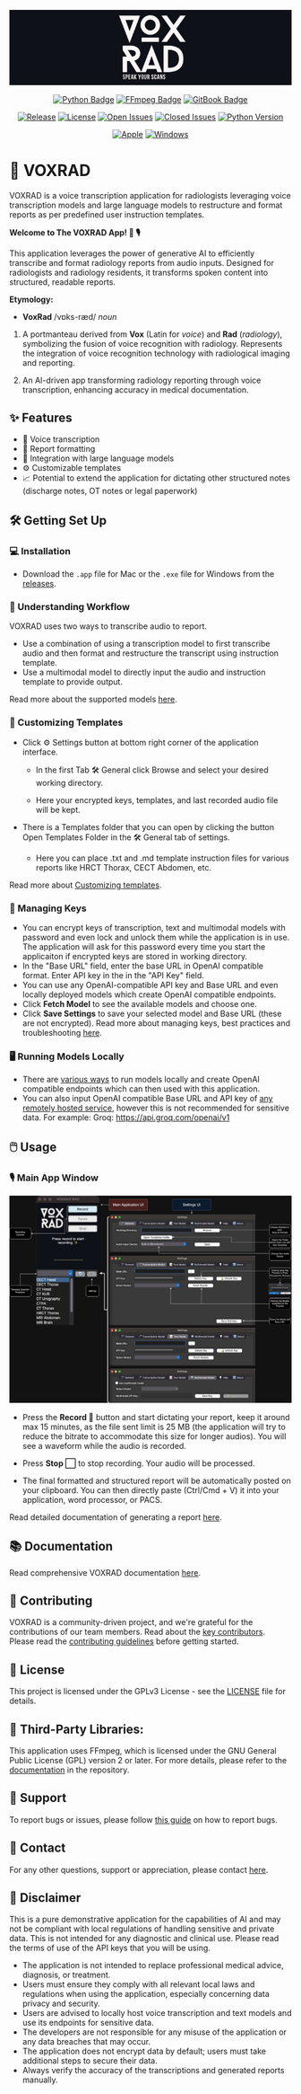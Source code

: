 <p align="center">
  <img src="images/voxrad_logo.jpg" alt="VOXRAD Logo" />
</p>

<div align="center">
  
[![Python Badge](https://img.shields.io/badge/Python-3776AB?logo=python&logoColor=fff&style=for-the-badge)](#)
[![FFmpeg Badge](https://img.shields.io/badge/FFmpeg-007808?logo=ffmpeg&logoColor=fff&style=for-the-badge)](https://github.com/drankush/voxrad/blob/main/docs/FFmpeg.md)
[![GitBook Badge](https://img.shields.io/badge/GitBook-BBDDE5?logo=gitbook&logoColor=000&style=for-the-badge)](https://voxrad.gitbook.io/voxrad)


[![Release](https://flat.badgen.net/badge/release/0.1.0-beta/blue?icon=github)](https://github.com/drankush/voxrad/releases)
[![License](https://flat.badgen.net/badge/license/GPLv3/green?icon=github)](https://github.com/drankush/voxrad/blob/main/LICENSE)
[![Open Issues](https://flat.badgen.net/badge/issues/open-00/orange?icon=github)](https://github.com/drankush/voxrad/issues)
[![Closed Issues](https://flat.badgen.net/badge/issues/closed-20/red?icon=github)](https://github.com/drankush/voxrad/issues?q=is%3Aissue+is%3Aclosed)
[![Python Version](https://flat.badgen.net/badge/python/3.11%20|%203.12/blue?icon=github)](#)

[![Apple](https://flat.badgen.net/badge/icon/apple?icon=apple&label)](https://github.com/drankush/voxrad/releases/download/beta/VoxRad_macOS_v0.1.0-beta.zip)
[![Windows](https://flat.badgen.net/badge/icon/windows?icon=windows&label)](https://github.com/drankush/voxrad/releases/download/beta/VoxRad_winOS_v0.1.0-beta.zip)


</div>

# 🚀 VOXRAD 

VOXRAD is a voice transcription application for radiologists leveraging voice transcription models and large language models to restructure and format reports as per predefined user instruction templates.

**Welcome to The VOXRAD App! 🌟 🎙**

This application leverages the power of generative AI to efficiently transcribe and format radiology reports from audio inputs. Designed for radiologists and radiology residents, it transforms spoken content into structured, readable reports.

**Etymology:**

-  **VoxRad** /vɒks-ræd/ *noun*

1. A portmanteau derived from **Vox** (Latin for *voice*) and **Rad** (*radiology*), symbolizing the fusion of voice recognition with radiology. Represents the integration of voice recognition technology with radiological imaging and reporting.

2. An AI-driven app transforming radiology reporting through voice transcription, enhancing accuracy in medical documentation.

## ✨ Features 

- 🎤 Voice transcription
- 📝 Report formatting
- 🤖 Integration with large language models
- ⚙️ Customizable templates
- 📈 Potential to extend the application for dictating other structured notes (discharge notes, OT notes or legal paperwork)


## 🛠️ Getting Set Up

### 💻 Installation 

- Download the `.app` file for Mac or the `.exe` file for Windows from the [releases](https://github.com/drankush/voxrad/releases).

### 🔄 Understanding Workflow
VOXRAD uses two ways to transcribe audio to report.

- Use a combination of using a transcription model to first transcribe audio and then format and restructure the transcript using instruction template.
- Use a multimodal model to directly input the audio and instruction template to provide output.

Read more about the supported models [here](https://voxrad.gitbook.io/voxrad/fundamentals/getting-set-up/understanding-workflow#supported-llms).

### 📄 Customizing Templates

- Click ⚙️ Settings button at bottom right corner of the application interface.

  -  In the first Tab  🛠 General click Browse and select your desired working directory. 

  -  Here your encrypted keys, templates, and last recorded audio file will be kept.

- There is a Templates folder that you can open by clicking the button Open Templates Folder in the 🛠 General  tab of settings.

  - Here you can place .txt and .md template instruction files for various reports like HRCT Thorax, CECT Abdomen, etc.

Read more about [Customizing templates](https://voxrad.gitbook.io/voxrad/fundamentals/getting-set-up/customizing-templates).


### 🔐 Managing Keys

- You can encrypt keys of transcription, text and multimodal models with password and even lock and unlock them while the application is in use. The application will ask for this password every time you start the applicaiton if encrypted keys are stored in working directory.
- In the "Base URL" field,  enter the base URL in OpenAI compatible format. Enter API key in the in the "API Key" field.
- You can use any OpenAI-compatible API key and Base URL and even locally deployed models which create OpenAI compatible endpoints.
- Click **Fetch Model** to see the available models and choose one.
- Click **Save Settings** to save your selected model and Base URL (these are not encrypted).
Read more about managing keys, best practices and troubleshooting [here](https://voxrad.gitbook.io/voxrad/fundamentals/getting-set-up/managing-keys).

### 🖥️ Running Models Locally

- There are [various ways](https://voxrad.gitbook.io/voxrad/running-models-locally) to run models locally and create OpenAI compatible endpoints which can then used with this application.
- You can also input OpenAI compatible Base URL and API key of [any remotely hosted service](https://voxrad.gitbook.io/voxrad/running-models-locally#remotely-hosted-models), however this is not recommended for sensitive data. For example: Groq: https://api.groq.com/openai/v1

## 🖱️ Usage 

### 🎙 Main App Window 

<p align="center">
  <img src="images/voxrad_gui.jpg" alt="VOXRAD Logo" />
</p>


- Press the **Record 🔴** button and start dictating your report, keep it around max 15 minutes, as the file sent limit is 25 MB (the application will try to reduce the bitrate to accommodate this size for longer audios). You will see a waveform while the audio is recorded.

- Press **Stop ⬜️** to stop recording. Your audio will be processed.

- The final formatted and structured report will be automatically posted on your clipboard. You can then directly paste (Ctrl/Cmd + V) it into your application, word processor, or PACS.

Read detailed documentation of generating a report [here](https://voxrad.gitbook.io/voxrad/user-guide/generating-a-report).

## 📚 Documentation 

Read comprehensive VOXRAD documentation [here](http://voxrad.gitbook.io/voxrad).

## 🌟 Contributing 

VOXRAD is a community-driven project, and we're grateful for the contributions of our team members. Read about the [key contributors](https://voxrad.gitbook.io/voxrad/support-and-contact/contributors). Please read the [contributing guidelines](CONTRIBUTING.md) before getting started.

## 📜 License 

This project is licensed under the GPLv3 License - see the [LICENSE](LICENSE) file for details.

## 🧩 Third-Party Libraries:

This application uses FFmpeg, which is licensed under the GNU General Public License (GPL) version 2 or later. For more details, please refer to the [documentation](https://github.com/drankush/voxrad/docs/FFmpeg.md/) in the repository.

## 🐞 Support 

To report bugs or issues, please follow [this guide](https://github.com/drankush/voxrad/blob/main/contributing.md#reporting-bugs) on how to report bugs.

## 📧 Contact 

For any other questions, support or appreciation, please contact [here](mailto:voxrad@drankush.com).

## 🚨 Disclaimer 

This is a pure demonstrative application for the capabilities of AI and may not be compliant with local regulations of handling sensitive and private data. This is not intended for any diagnostic and clinical use. Please read the terms of use of the API keys that you will be using.

- The application is not intended to replace professional medical advice, diagnosis, or treatment.
- Users must ensure they comply with all relevant local laws and regulations when using the application, especially concerning data privacy and security.
- Users are advised to locally host voice transcription and text models and use its endpoints for sensitive data.
- The developers are not responsible for any misuse of the application or any data breaches that may occur.
- The application does not encrypt data by default; users must take additional steps to secure their data.
- Always verify the accuracy of the transcriptions and generated reports manually.

